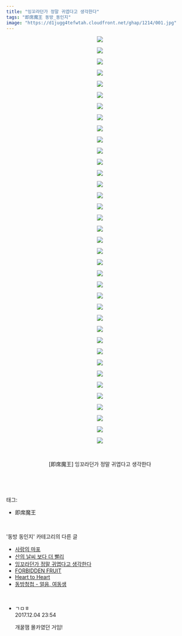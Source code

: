 ```yaml
---
title: "잉꼬라던가 정말 귀엽다고 생각한다"
tags: "即席魔王 동방_동인지"
image: "https://d1jugg4tefwtah.cloudfront.net/ghap/1214/001.jpg"
---
```

<div class="article">
<p style="text-align: center; clear: none; float: none;"><img src="{{ site.imgserver11 }}/ghap/1214/001.jpg"/></p>
<p style="text-align: center; clear: none; float: none;"><img src="{{ site.imgserver11 }}/ghap/1214/002.jpg"/></p>
<p style="text-align: center; clear: none; float: none;"><img src="{{ site.imgserver11 }}/ghap/1214/003.jpg"/></p>
<p style="text-align: center; clear: none; float: none;"><img src="{{ site.imgserver11 }}/ghap/1214/004.jpg"/></p>
<p style="text-align: center; clear: none; float: none;"><img src="{{ site.imgserver11 }}/ghap/1214/005.jpg"/></p>
<p style="text-align: center; clear: none; float: none;"><img src="{{ site.imgserver11 }}/ghap/1214/006.jpg"/></p>
<p style="text-align: center; clear: none; float: none;"><img src="{{ site.imgserver11 }}/ghap/1214/007.jpg"/></p>
<p style="text-align: center; clear: none; float: none;"><img src="{{ site.imgserver11 }}/ghap/1214/008.jpg"/></p>
<p style="text-align: center; clear: none; float: none;"><img src="{{ site.imgserver11 }}/ghap/1214/009.jpg"/></p>
<p style="text-align: center; clear: none; float: none;"><img src="{{ site.imgserver11 }}/ghap/1214/010.jpg"/></p>
<p style="text-align: center; clear: none; float: none;"><img src="{{ site.imgserver11 }}/ghap/1214/011.jpg"/></p>
<p style="text-align: center; clear: none; float: none;"><img src="{{ site.imgserver11 }}/ghap/1214/012.jpg"/></p>
<p style="text-align: center; clear: none; float: none;"><img src="{{ site.imgserver11 }}/ghap/1214/013.jpg"/></p>
<p style="text-align: center; clear: none; float: none;"><img src="{{ site.imgserver11 }}/ghap/1214/014.jpg"/></p>
<p style="text-align: center; clear: none; float: none;"><img src="{{ site.imgserver11 }}/ghap/1214/015.jpg"/></p>
<p style="text-align: center; clear: none; float: none;"><img src="{{ site.imgserver11 }}/ghap/1214/016.jpg"/></p>
<p style="text-align: center; clear: none; float: none;"><img src="{{ site.imgserver11 }}/ghap/1214/017.jpg"/></p>
<p style="text-align: center; clear: none; float: none;"><img src="{{ site.imgserver11 }}/ghap/1214/018.jpg"/></p>
<p style="text-align: center; clear: none; float: none;"><img src="{{ site.imgserver11 }}/ghap/1214/019.jpg"/></p>
<p style="text-align: center; clear: none; float: none;"><img src="{{ site.imgserver11 }}/ghap/1214/020.jpg"/></p>
<p style="text-align: center; clear: none; float: none;"><img src="{{ site.imgserver11 }}/ghap/1214/021.jpg"/></p>
<p style="text-align: center; clear: none; float: none;"><img src="{{ site.imgserver11 }}/ghap/1214/022.jpg"/></p>
<p style="text-align: center; clear: none; float: none;"><img src="{{ site.imgserver11 }}/ghap/1214/023.jpg"/></p>
<p style="text-align: center; clear: none; float: none;"><img src="{{ site.imgserver11 }}/ghap/1214/024.jpg"/></p>
<p style="text-align: center; clear: none; float: none;"><img src="{{ site.imgserver11 }}/ghap/1214/025.jpg"/></p>
<p style="text-align: center; clear: none; float: none;"><img src="{{ site.imgserver11 }}/ghap/1214/026.jpg"/></p>
<p style="text-align: center; clear: none; float: none;"><img src="{{ site.imgserver11 }}/ghap/1214/027.jpg"/></p>
<p style="text-align: center; clear: none; float: none;"><img src="{{ site.imgserver11 }}/ghap/1214/028.jpg"/></p>
<p style="text-align: center; clear: none; float: none;"><img src="{{ site.imgserver11 }}/ghap/1214/029.jpg"/></p>
<p style="text-align: center; clear: none; float: none;"><img src="{{ site.imgserver11 }}/ghap/1214/030.jpg"/></p>
<p style="text-align: center; clear: none; float: none;"><img src="{{ site.imgserver11 }}/ghap/1214/031.jpg"/></p>
<p style="text-align: center; clear: none; float: none;"><img src="{{ site.imgserver11 }}/ghap/1214/032.jpg"/></p>
<p style="text-align: center; clear: none; float: none;"><img src="{{ site.imgserver11 }}/ghap/1214/033.jpg"/></p>
<p style="text-align: center; clear: none; float: none;"><img src="{{ site.imgserver11 }}/ghap/1214/034.jpg"/></p>
<p style="text-align: center; clear: none; float: none;"><img src="{{ site.imgserver11 }}/ghap/1214/035.jpg"/></p>
<p style="text-align: center; clear: none; float: none;"><img src="{{ site.imgserver11 }}/ghap/1214/036.jpg"/></p>
<p style="text-align: center; clear: none; float: none;"><img src="{{ site.imgserver11 }}/ghap/1214/037.jpg"/></p>
<p style="text-align: center; clear: none; float: none;"><br/></p>
<p style="text-align: center; clear: none; float: none;">[即席魔王] 잉꼬라던가 정말 귀엽다고 생각한다</p>
<p><br/></p>
</div><br/>
<div class="tagTrail">
<p>태그: </p>
<ul>
<li>即席魔王</li>
</ul>
</div><br/>
<div class="another">
<p>'동방 동인지' 카테고리의 다른 글</p>
<ul>
<li><a href="/ghap_1216">사랑의 마포</a></li>
<li><a href="/ghap_1215">산의 날씨 보다 더 빨리</a></li>
<li><a href="/ghap_1214">잉꼬라던가 정말 귀엽다고 생각한다</a></li>
<li><a href="/ghap_1213">FORBIDDEN FRUIT</a></li>
<li><a href="/ghap_1212">Heart to Heart</a></li>
<li><a href="/ghap_1211">동방청첩 - 얼음, 여동생</a></li>
</ul>
</div><br/>
<div class="cb_module cb_fluid">
<div class="cb_wrt cb_profile">
<div class="comment">
<ul>
<li class="cb_thumb_off" id="comment15144947">
<div class="cb_comment_area">
<div class="cb_info_area">
<div class="cb_section">
<span class="cb_nick_name">ㄱㅁㅎ</span>
</div>
<div class="cb_section">
<span class="cb_date">2017.12.04 23:54 </span>
</div>
</div>
<div class="cb_dsc_comment">
<p class="cb_dsc">
											개꿀잼 몰카였던 거임!
										</p>
</div>
</div></li>
</ul>
</div>
</div><!-- commentList close -->
</div><br/>

